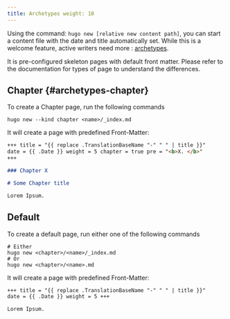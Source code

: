 ```yaml
---
title: Archetypes weight: 10
---
```


Using the command: `hugo new [relative new content path]`, you can start a content file with the date and title
automatically set. While this is a welcome feature, active writers need
more : [archetypes](https://gohugo.io/content/archetypes/).

It is pre-configured skeleton pages with default front matter. Please refer to the documentation for types of page to
understand the differences.

## Chapter {#archetypes-chapter}

To create a Chapter page, run the following commands

```
hugo new --kind chapter <name>/_index.md
```

It will create a page with predefined Front-Matter:

```markdown
+++ title = "{{ replace .TranslationBaseName "-" " " | title }}"
date = {{ .Date }} weight = 5 chapter = true pre = "<b>X. </b>"
+++

### Chapter X

# Some Chapter title

Lorem Ipsum.
```

## Default

To create a default page, run either one of the following commands

```
# Either
hugo new <chapter>/<name>/_index.md
# Or
hugo new <chapter>/<name>.md
```

It will create a page with predefined Front-Matter:

```markdown
+++ title = "{{ replace .TranslationBaseName "-" " " | title }}"
date = {{ .Date }} weight = 5 +++

Lorem Ipsum.
```